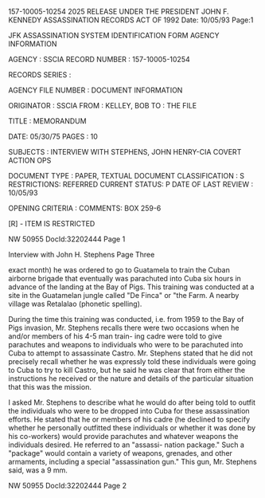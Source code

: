157-10005-10254
2025 RELEASE UNDER THE PRESIDENT JOHN F. KENNEDY ASSASSINATION RECORDS ACT OF 1992
Date: 10/05/93
Page:1

JFK ASSASSINATION SYSTEM
IDENTIFICATION FORM
AGENCY INFORMATION

AGENCY : SSCIA
RECORD NUMBER : 157-10005-10254

RECORDS SERIES :

AGENCY FILE NUMBER :
DOCUMENT INFORMATION

ORIGINATOR : SSCIA
FROM : KELLEY, BOB
TO : THE FILE

TITLE :
MEMORANDUM

DATE: 05/30/75
PAGES : 10

SUBJECTS :
INTERVIEW WITH STEPHENS, JOHN HENRY-CIA COVERT ACTION OPS

DOCUMENT TYPE : PAPER, TEXTUAL DOCUMENT
CLASSIFICATION : S
RESTRICTIONS: REFERRED
CURRENT STATUS: P
DATE OF LAST REVIEW : 10/05/93

OPENING CRITERIA :
COMMENTS:
BOX 259-6

[R] - ITEM IS RESTRICTED

NW 50955 DocId:32202444 Page 1

Interview with
John H. Stephens
Page Three

exact month) he was ordered to go to Guatamela to train the
Cuban airborne brigade that eventually was parachuted into Cuba
six hours in advance of the landing at the Bay of Pigs. This
training was conducted at a site in the Guatamelan jungle called
"De Finca" or "the Farm. A nearby village was Retalalao
(phonetic spelling).

During the time this training was conducted, i.e. from
1959 to the Bay of Pigs invasion, Mr. Stephens recalls there
were two occasions when he and/or members of his 4-5 man train-
ing cadre were told to give parachutes and weapons to individuals
who were to be parachuted into Cuba to attempt to assassinate
Castro. Mr. Stephens stated that he did not precisely recall
whether he was expressly told these individuals were going to
Cuba to try to kill Castro, but he said he was clear that from
either the instructions he received or the nature and details
of the particular situation that this was the mission.

I asked Mr. Stephens to describe what he would do after
being told to outfit the individuals who were to be dropped
into Cuba for these assassination efforts. He stated that he
or members of his cadre (he declined to specify whether he
personally outfitted these individuals or whether it was done
by his co-workers) would provide parachutes and whatever
weapons the individuals desired. He referred to an "assassi-
nation package." Such a "package" would contain a variety
of weapons, grenades, and other armaments, including a special
"assassination gun." This gun, Mr. Stephens said, was a 9 mm.

NW 50955 DocId:32202444 Page 2
